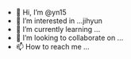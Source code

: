 - 👋 Hi, I’m @yn15
- 👀 I’m interested in ...jihyun
- 🌱 I’m currently learning ...
- 💞️ I’m looking to collaborate on ...
- 📫 How to reach me ...

<!---
yn15/yn15 is a ✨ special ✨ repository because its `README.md` (this file) appears on your GitHub profile.
You can click the Preview link to take a look at your changes.
--->
